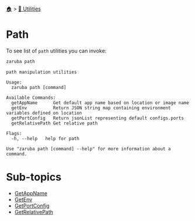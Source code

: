 <!--startTocHeader-->
[🏠](../../README.md) > [🔧 Utilities](../README.md)
# Path
<!--endTocHeader-->

To see list of `path` utilities you can invoke:

<!--startCode-->
```bash
zaruba path
```

```
path manipulation utilities

Usage:
  zaruba path [command]

Available Commands:
  getAppName      Get default app name based on location or image name
  getEnv          Return JSON string map containing environment variables defined on location
  getPortConfig   Return jsonList representing default configs.ports
  getRelativePath Get relative path

Flags:
  -h, --help   help for path

Use "zaruba path [command] --help" for more information about a command.

```
<!--endCode-->

<!--startTocSubtopic-->
# Sub-topics
* [GetAppName](get-app-name.md)
* [GetEnv](get-env.md)
* [GetPortConfig](get-port-config.md)
* [GetRelativePath](get-relative-path.md)
<!--endTocSubtopic-->